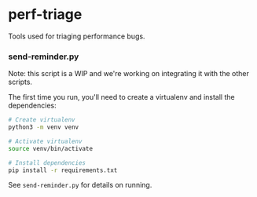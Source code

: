 # perf-triage
Tools used for triaging performance bugs.

### send-reminder.py
Note: this script is a WIP and we're working on integrating it with the other
scripts.

The first time you run, you'll need to create a virtualenv and install the
dependencies:
```sh
# Create virtualenv
python3 -m venv venv

# Activate virtualenv
source venv/bin/activate

# Install dependencies
pip install -r requirements.txt
```

See `send-reminder.py` for details on running.
